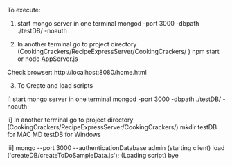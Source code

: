 To execute:

1) start mongo server in one terminal
mongod -port 3000 -dbpath ./testDB/ -noauth

2) In another terminal go to project directory (CookingCrackers/RecipeExpressServer/CookingCrackers/ )
npm start 
or node AppServer.js


Check browser:
http://localhost:8080/home.html



3) To Create and load scripts

i] start mongo server in one terminal
mongod -port 3000 -dbpath ./testDB/ -noauth


ii] In another terminal go to project directory (CookingCrackers/RecipeExpressServer/CookingCrackers/)
mkdir testDB for MAC
MD testDB for Windows


iii] mongo --port 3000 --authenticationDatabase admin   (starting client)
load ('createDB/createToDoSampleData.js');  (Loading script)
bye


